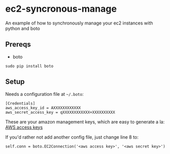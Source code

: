 ec2-syncronous-manage
=====================

An example of how to synchronously manage your ec2 instances with python and boto

## Prereqs
 - boto

`sudo pip install boto`

## Setup
Needs a configuration file at `~/.boto`:

    [Credentials]
    aws_access_key_id = AXXXXXXXXXXXX
    aws_secret_access_key = qXXXXXXXXXXXX+XXXXXXXXXX

These are your amazon management keys, which are easy to generate a la: [AWS access keys](http://docs.amazonwebservices.com/AWSEC2/latest/UserGuide/using-credentials.html#using-credentials-access-key)

If you'd rather not add another config file, just change line 8 to:

    self.conn = boto.EC2Connection('<aws access key>', '<aws secret key>')